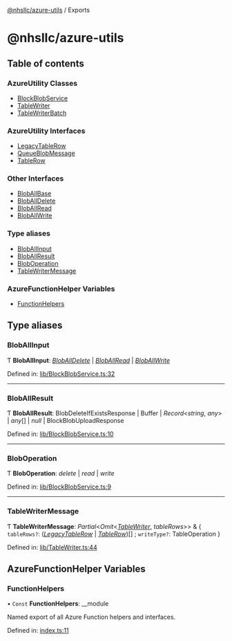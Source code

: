 [@nhsllc/azure-utils](README.md) / Exports

# @nhsllc/azure-utils

## Table of contents

### AzureUtility Classes

- [BlockBlobService](classes/blockblobservice.md)
- [TableWriter](classes/tablewriter.md)
- [TableWriterBatch](classes/tablewriterbatch.md)

### AzureUtility Interfaces

- [LegacyTableRow](interfaces/legacytablerow.md)
- [QueueBlobMessage](interfaces/queueblobmessage.md)
- [TableRow](interfaces/tablerow.md)

### Other Interfaces

- [BlobAllBase](interfaces/bloballbase.md)
- [BlobAllDelete](interfaces/bloballdelete.md)
- [BlobAllRead](interfaces/bloballread.md)
- [BlobAllWrite](interfaces/bloballwrite.md)

### Type aliases

- [BlobAllInput](modules.md#bloballinput)
- [BlobAllResult](modules.md#bloballresult)
- [BlobOperation](modules.md#bloboperation)
- [TableWriterMessage](modules.md#tablewritermessage)

### AzureFunctionHelper Variables

- [FunctionHelpers](modules.md#functionhelpers)

## Type aliases

### BlobAllInput

Ƭ **BlobAllInput**: [*BlobAllDelete*](interfaces/bloballdelete.md) | [*BlobAllRead*](interfaces/bloballread.md) | [*BlobAllWrite*](interfaces/bloballwrite.md)

Defined in: [lib/BlockBlobService.ts:32](https://github.com/nhsllc/azure-utils/blob/6ef1e3a/lib/BlockBlobService.ts#L32)

___

### BlobAllResult

Ƭ **BlobAllResult**: BlobDeleteIfExistsResponse | Buffer | *Record*<*string*, *any*\> | *any*[] | *null* | BlockBlobUploadResponse

Defined in: [lib/BlockBlobService.ts:10](https://github.com/nhsllc/azure-utils/blob/6ef1e3a/lib/BlockBlobService.ts#L10)

___

### BlobOperation

Ƭ **BlobOperation**: *delete* | *read* | *write*

Defined in: [lib/BlockBlobService.ts:9](https://github.com/nhsllc/azure-utils/blob/6ef1e3a/lib/BlockBlobService.ts#L9)

___

### TableWriterMessage

Ƭ **TableWriterMessage**: *Partial*<*Omit*<[*TableWriter*](classes/tablewriter.md), *tableRows*\>\> & { `tableRows?`: ([*LegacyTableRow*](interfaces/legacytablerow.md) | [*TableRow*](interfaces/tablerow.md))[] ; `writeType?`: TableOperation  }

Defined in: [lib/TableWriter.ts:44](https://github.com/nhsllc/azure-utils/blob/6ef1e3a/lib/TableWriter.ts#L44)

## AzureFunctionHelper Variables

### FunctionHelpers

• `Const` **FunctionHelpers**: \_\_module

Named export of all Azure Function helpers and interfaces.

Defined in: [index.ts:11](https://github.com/nhsllc/azure-utils/blob/6ef1e3a/index.ts#L11)
